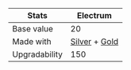 [Silver]: https://tembee2.github.io/OVERVOLT/Ores/Silver
[Gold]: https://tembee2.github.io/OVERVOLT/Ores/Gold

| Stats          | Electrum            |
|----------------|-----------------------|
| Base value     | 20                     |
| Made with      | [Silver] + [Gold]   |
| Upgradability  | 150                     |